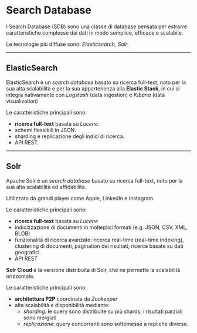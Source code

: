 # Search Database
I Search Database (SDB) sono una classe di database pensata per estrarre caratteristiche complesse dai dati in modo semplice, efficace e scalabile.

Le tecnologie più diffuse sono: *Elasticsearch, Solr*.

---

## ElasticSearch
ElasticSearch è un *search database* basato su ricerca full-text, noto per la sua alta scalabilità e per la sua appartenenza alla **Elastic Stack**, in cui si integra nativamente con *Logstash* (data ingestion) e *Kibana* (data visualization)

Le caratteristiche principali sono:

* **ricerca full-text** basata su *Lucene*.
* schemi flessibili in JSON.
* sharding e replicazione degli indici di ricerca.
* API REST.

---

## Solr
Apache Solr è un *search database* basato su ricerca full-text, noto per la sua alta scalabilità ed affidabilità.

Utilizzato da grandi player come Apple, LinkedIn e Instagram.

Le caratteristiche principali sono:

* **ricerca full-text** basata su *Lucene*
* indicizzazione di documenti in molteplici formati (e.g. JSON, CSV, XML, BLOB)
* funzionalità di ricerca avanzate: ricerca real-time (real-time indexing), clustering di documenti, pagination dei risultati, ricerce basate su dati geografici.
* API REST

**Solr Cloud** è la versione distribuita di Solr, che ne permette la scalabilità orizzontale.

Le caratteristiche principali sono:

* **architettura P2P** coordinata da *Zookeeper*
* alta scalabilità e disponibilità mediante:
  * *sharding*: le query sono distribuite su più shards, i risultati parziali sono mergiati
  * *replicazione*: query concorrenti sono sottomesse a repliche diverse.
